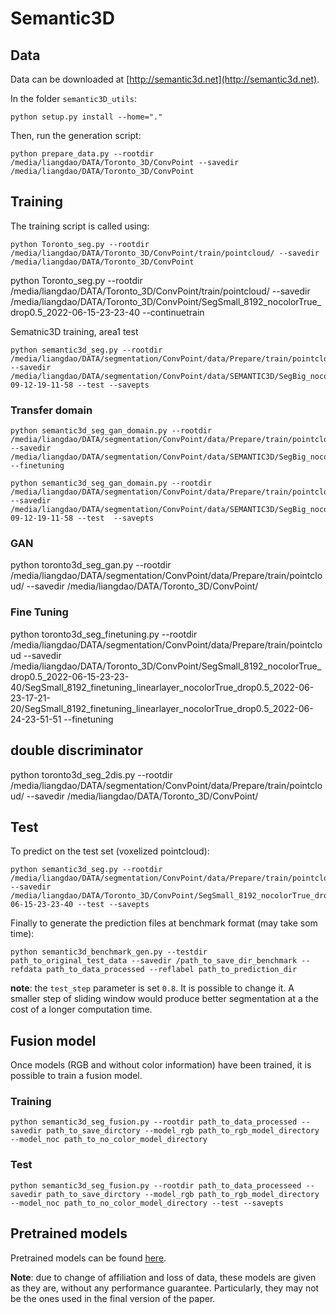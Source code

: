 # Semantic3D

## Data

Data can be downloaded at [http://semantic3d.net](http://semantic3d.net).

In the folder ```semantic3D_utils```:
```
python setup.py install --home="."
```
Then, run the generation script:
```
python prepare_data.py --rootdir /media/liangdao/DATA/Toronto_3D/ConvPoint --savedir /media/liangdao/DATA/Toronto_3D/ConvPoint
```
## Training

The training script is called using:
```
python Toronto_seg.py --rootdir /media/liangdao/DATA/Toronto_3D/ConvPoint/train/pointcloud/ --savedir /media/liangdao/DATA/Toronto_3D/ConvPoint 
```
python Toronto_seg.py --rootdir /media/liangdao/DATA/Toronto_3D/ConvPoint/train/pointcloud/ --savedir /media/liangdao/DATA/Toronto_3D/ConvPoint/SegSmall_8192_nocolorTrue_drop0.5_2022-06-15-23-23-40 --continuetrain

Sematnic3D training, area1 test
```
python semantic3d_seg.py --rootdir /media/liangdao/DATA/segmentation/ConvPoint/data/Prepare/train/pointcloud --savedir /media/liangdao/DATA/segmentation/ConvPoint/data/SEMANTIC3D/SegBig_nocolor/SegBig_Domain_8192_nocolorTrue_drop0.5_2022-09-12-19-11-58 --test --savepts
```

### Transfer domain
```
python semantic3d_seg_gan_domain.py --rootdir /media/liangdao/DATA/segmentation/ConvPoint/data/Prepare/train/pointcloud --savedir /media/liangdao/DATA/segmentation/ConvPoint/data/SEMANTIC3D/SegBig_nocolor/ --finetuning

python semantic3d_seg_gan_domain.py --rootdir /media/liangdao/DATA/segmentation/ConvPoint/data/Prepare/train/pointcloud --savedir /media/liangdao/DATA/segmentation/ConvPoint/data/SEMANTIC3D/SegBig_nocolor/SegBig_Domain_8192_nocolorTrue_drop0.5_2022-09-12-19-11-58 --test  --savepts

```
### GAN
python toronto3d_seg_gan.py --rootdir /media/liangdao/DATA/segmentation/ConvPoint/data/Prepare/train/pointcloud/ --savedir /media/liangdao/DATA/Toronto_3D/ConvPoint/

### Fine Tuning
python toronto3d_seg_finetuning.py --rootdir /media/liangdao/DATA/segmentation/ConvPoint/data/Prepare/train/pointcloud --savedir /media/liangdao/DATA/Toronto_3D/ConvPoint/SegSmall_8192_nocolorTrue_drop0.5_2022-06-15-23-23-40/SegSmall_8192_finetuning_linearlayer_nocolorTrue_drop0.5_2022-06-23-17-21-20/SegSmall_8192_finetuning_linearlayer_nocolorTrue_drop0.5_2022-06-24-23-51-51 --finetuning


## double discriminator
python toronto3d_seg_2dis.py --rootdir /media/liangdao/DATA/segmentation/ConvPoint/data/Prepare/train/pointcloud/ --savedir /media/liangdao/DATA/Toronto_3D/ConvPoint/



## Test

To predict on the test set (voxelized pointcloud):

```
python semantic3d_seg.py --rootdir /media/liangdao/DATA/segmentation/ConvPoint/data/Prepare/train/pointcloud --savedir /media/liangdao/DATA/Toronto_3D/ConvPoint/SegSmall_8192_nocolorTrue_drop0.5_2022-06-15-23-23-40 --test --savepts

```

Finally to generate the prediction files at benchmark format (may take som time): 

```
python semantic3d_benchmark_gen.py --testdir path_to_original_test_data --savedir /path_to_save_dir_benchmark --refdata path_to_data_processed --reflabel path_to_prediction_dir
```






**note**: the `test_step` parameter is set `0.8`. It is possible to change it. A smaller step of sliding window would produce better segmentation at a the cost of a longer computation time.

## Fusion model

Once models (RGB and without color information) have been trained, it is possible to train a fusion model.

### Training
```
python semantic3d_seg_fusion.py --rootdir path_to_data_processed --savedir path_to_save_dirctory --model_rgb path_to_rgb_model_directory --model_noc path_to_no_color_model_directory
```
### Test
```
python semantic3d_seg_fusion.py --rootdir path_to_data_processeed --savedir path_to_save_dirctory --model_rgb path_to_rgb_model_directory --model_noc path_to_no_color_model_directory --test --savepts
```

## Pretrained models

Pretrained models can be found [here](https://github.com/aboulch/ConvPoint/releases/download/0.1.0/models_SEMANTIC3D_v0.zip).

**Note**: due to change of affiliation and loss of data, these models are given as they are, without any performance guarantee. Particularly, they may not be the ones used in the final version of the paper.